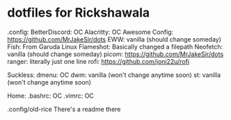 # dotfiles for Rickshawala



.config:
  BetterDiscord: OC
  Alacritty: OC
  Awesome Config: https://github.com/MrJakeSir/dots
  EWW: vanilla (should change someday)
  Fish: From Garuda Linux
  Flameshot: Basically changed a filepath
  Neofetch: vanilla (should change someday)
  picom: https://github.com/MrJakeSir/dots
  ranger: literally just one line
  rofi: https://github.com/joni22u/rofi

Suckless:
  dmenu: OC
  dwm: vanilla (won't change anytime soon)
  st: vanilla (won't change anytime soon)
  
Home:
  .bashrc: OC
  .vimrc: OC
  
.config/old-rice
  There's a readme there
